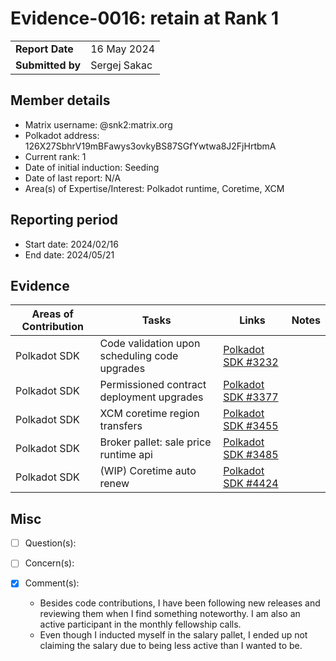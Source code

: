# Evidence-0016: retain at Rank 1

|                 |                                                                                             |
| --------------- | ------------------------------------------------------------------------------------------- |
| **Report Date** | 16 May 2024 |
| **Submitted by**| Sergej Sakac |

## Member details

- Matrix username: @snk2:matrix.org
- Polkadot address: 126X27SbhrV19mBFawys3ovkyBS87SGfYwtwa8J2FjHrtbmA
- Current rank: 1
- Date of initial induction: Seeding
- Date of last report: N/A
- Area(s) of Expertise/Interest: Polkadot runtime, Coretime, XCM


## Reporting period

- Start date: 2024/02/16
- End date: 2024/05/21


## Evidence

|  Areas of Contribution | Tasks  | Links   |Notes   |
|---|---|---|---|
|Polkadot SDK   | Code validation upon scheduling code upgrades | [Polkadot SDK #3232](https://github.com/paritytech/polkadot-sdk/pull/3232) |
|Polkadot SDK   | Permissioned contract deployment upgrades | [Polkadot SDK #3377](https://github.com/paritytech/polkadot-sdk/pull/3377) |
|Polkadot SDK   | XCM coretime region transfers | [Polkadot SDK #3455](https://github.com/paritytech/polkadot-sdk/pull/3455) |
|Polkadot SDK   | Broker pallet: sale price runtime api | [Polkadot SDK #3485](https://github.com/paritytech/polkadot-sdk/pull/3485) |
|Polkadot SDK   | (WIP) Coretime auto renew | [Polkadot SDK #4424](https://github.com/paritytech/polkadot-sdk/pull/4424) |

## Misc

- [ ] Question(s): 

- [ ] Concern(s): 

- [X] Comment(s):
  - Besides code contributions, I have been following new releases and reviewing them when I find something noteworthy. I am also an active participant in the monthly fellowship calls.
  - Even though I inducted myself in the salary pallet, I ended up not claiming the salary due to being less active than I wanted to be.
